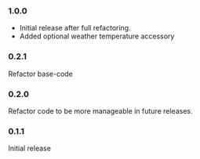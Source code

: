 ### 1.0.0
- Initial release after full refactoring.
- Added optional weather temperature accessory

### 0.2.1 
Refactor base-code

### 0.2.0 
Refactor code to be more manageable in future releases.


### 0.1.1 
Initial release
